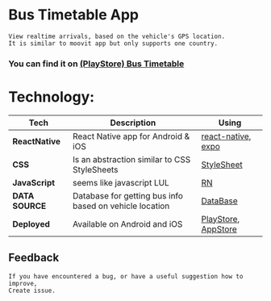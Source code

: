 # Bus Timetable App

```
View realtime arrivals, based on the vehicle's GPS location.
It is similar to moovit app but only supports one country.
```
### You can find it on [(PlayStore) Bus Timetable ](https://play.google.com/store/apps/details?id=com.davituri.timetable)

# Technology:
| **Tech** | **Description** |**Using** |
|----------|-------|----|
| **ReactNative** | React Native app for Android & iOS | [react-native](https://reactnative.dev/), [expo](https://expo.io/)
| **CSS**  | Is an abstraction similar to CSS StyleSheets  | [StyleSheet](https://reactnative.dev/)
| **JavaScript** | seems like javascript LUL | [RN](https://reactnative.dev/)
| **DATA SOURCE** | Database for getting bus info based on vehicle location | [DataBase]()
| **Deployed** |  Available on Android and iOS | [PlayStore](https://play.google.com/store/apps/details?id=com.davituri.timetable), [AppStore](https://www.apple.com/ios/app-store/)

## Feedback

    If you have encountered a bug, or have a useful suggestion how to improve,
    Create issue.